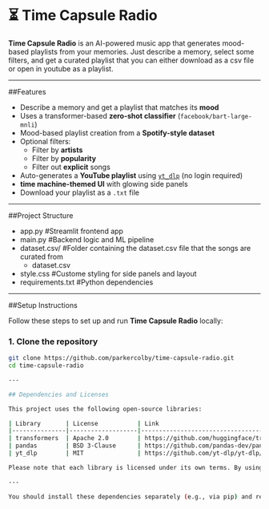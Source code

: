 # ⏳ Time Capsule Radio

**Time Capsule Radio** is an AI-powered music app that generates mood-based playlists from your memories. Just describe a memory, select some filters, and get a curated playlist that you can either download as a csv file or open in youtube as a playlist.

---

##Features

- Describe a memory and get a playlist that matches its **mood**
- Uses a transformer-based **zero-shot classifier** (`facebook/bart-large-mnli`)
- Mood-based playlist creation from a **Spotify-style dataset**
- Optional filters:
  - Filter by **artists**
  - Filter by **popularity**
  - Filter out **explicit** songs
- Auto-generates a **YouTube playlist** using [`yt_dlp`](https://github.com/yt-dlp/yt-dlp) (no login required)
- **time machine-themed UI** with glowing side panels
- Download your playlist as a `.txt` file

---

##Project Structure

- app.py #Streamlit frontend app
- main.py #Backend logic and ML pipeline
- dataset.csv/ #Folder containing the dataset.csv file that the songs are curated from
  - dataset.csv
- style.css #Custome styling for side panels and layout
- requirements.txt #Python dependencies

---

##Setup Instructions

Follow these steps to set up and run **Time Capsule Radio** locally:

### 1. Clone the repository

```bash
git clone https://github.com/parkercolby/time-capsule-radio.git
cd time-capsule-radio

---

## Dependencies and Licenses

This project uses the following open-source libraries:

| Library       | License           | Link                                           |
|---------------|-------------------|------------------------------------------------|
| transformers  | Apache 2.0        | https://github.com/huggingface/transformers/blob/main/LICENSE |
| pandas        | BSD 3-Clause      | https://github.com/pandas-dev/pandas/blob/main/LICENSE |
| yt_dlp        | MIT               | https://github.com/yt-dlp/yt-dlp/blob/master/LICENSE |

Please note that each library is licensed under its own terms. By using this project, you agree to comply with the licenses of these dependencies.

---

You should install these dependencies separately (e.g., via pip) and respect their licenses.

